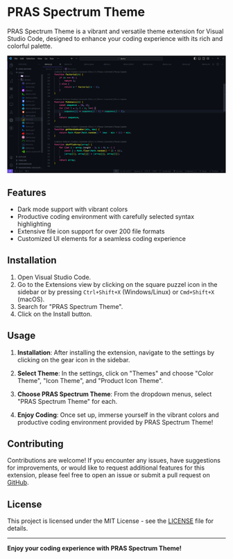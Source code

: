 # PRAS Spectrum Theme

PRAS Spectrum Theme is a vibrant and versatile theme extension for Visual Studio Code, designed to enhance your coding experience with its rich and colorful palette.

![Theme Preview](https://github.com/PRASSamin/PRAS-Spectrum-Theme/blob/main/img/ext-preview.png?raw=true)


## Features

- Dark mode support with vibrant colors
- Productive coding environment with carefully selected syntax highlighting
- Extensive file icon support for over 200 file formats
- Customized UI elements for a seamless coding experience


## Installation

1. Open Visual Studio Code.
2. Go to the Extensions view by clicking on the square puzzel icon in the sidebar or by pressing `Ctrl+Shift+X` (Windows/Linux) or `Cmd+Shift+X` (macOS).
3. Search for "PRAS Spectrum Theme".
4. Click on the Install button.


## Usage

1. **Installation**: After installing the extension, navigate to the settings by clicking on the gear icon in the sidebar.

2. **Select Theme**: In the settings, click on "Themes" and choose "Color Theme", "Icon Theme", and "Product Icon Theme".

3. **Choose PRAS Spectrum Theme**: From the dropdown menus, select "PRAS Spectrum Theme" for each.

4. **Enjoy Coding**: Once set up, immerse yourself in the vibrant colors and productive coding environment provided by PRAS Spectrum Theme!


## Contributing

Contributions are welcome! If you encounter any issues, have suggestions for improvements, or would like to request additional features for this extension, please feel free to open an issue or submit a pull request on [GitHub](https://github.com/PRASSamin/PRAS-Spectrum-Theme.git).


## License

This project is licensed under the MIT License - see the [LICENSE](LICENSE) file for details.

---

**Enjoy your coding experience with PRAS Spectrum Theme!**

